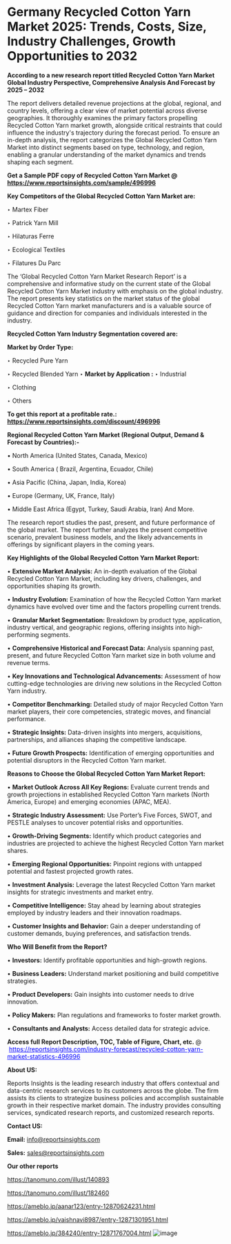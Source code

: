 # Germany Recycled Cotton Yarn Market 2025: Trends, Costs, Size, Industry Challenges, Growth Opportunities to 2032

<strong>According to a new research report titled Recycled Cotton Yarn Market Global Industry Perspective, Comprehensive Analysis And Forecast by 2025 – 2032</strong>

The report delivers detailed revenue projections at the global, regional, and country levels, offering a clear view of market potential across diverse geographies. It thoroughly examines the primary factors propelling Recycled Cotton Yarn market growth, alongside critical restraints that could influence the industry's trajectory during the forecast period. To ensure an in-depth analysis, the report categorizes the Global Recycled Cotton Yarn Market into distinct segments based on type, technology, and region, enabling a granular understanding of the market dynamics and trends shaping each segment.

<strong>Get a Sample PDF copy of Recycled Cotton Yarn Market </strong><strong>@<a href=https://www.reportsinsights.com/sample/496996 style=color:#0000ff;> https://www.reportsinsights.com/sample/496996</a></strong></font>

<strong>Key Competitors of the Global Recycled Cotton Yarn Market are:</strong>

‣ Martex Fiber

‣ Patrick Yarn Mill

‣ Hilaturas Ferre

‣ Ecological Textiles

‣ Filatures Du Parc

The ‘Global Recycled Cotton Yarn Market Research Report’ is a comprehensive and informative study on the current state of the Global Recycled Cotton Yarn Market industry with emphasis on the global industry. The report presents key statistics on the market status of the global Recycled Cotton Yarn market manufacturers and is a valuable source of guidance and direction for companies and individuals interested in the industry.

<strong>Recycled Cotton Yarn Industry Segmentation covered are:</strong>

<strong>Market by Order Type: </strong>

‣ Recycled Pure Yarn

‣ Recycled Blended Yarn
‣ 
<strong>Market by Application :</strong>
‣ Industrial

‣ Clothing

‣ Others

<strong>To get this report at a profitable rate.: <a href=https://www.reportsinsights.com/discount/496996 style=color:#0000ff;>https://www.reportsinsights.com/discount/496996</a></strong></font>

<strong>Regional Recycled Cotton Yarn Market (Regional Output, Demand &amp; Forecast by Countries):-</strong>

• North America (United States, Canada, Mexico)

• South America ( Brazil, Argentina, Ecuador, Chile)

• Asia Pacific (China, Japan, India, Korea)

• Europe (Germany, UK, France, Italy)

• Middle East Africa (Egypt, Turkey, Saudi Arabia, Iran) And More.

The research report studies the past, present, and future performance of the global market. The report further analyzes the present competitive scenario, prevalent business models, and the likely advancements in offerings by significant players in the coming years.

<strong>Key Highlights of the Global Recycled Cotton Yarn Market Report:</strong>

• <strong>Extensive Market Analysis:</strong> An in-depth evaluation of the Global Recycled Cotton Yarn Market, including key drivers, challenges, and opportunities shaping its growth.

• <strong>Industry Evolution:</strong> Examination of how the Recycled Cotton Yarn market dynamics have evolved over time and the factors propelling current trends.

• <strong>Granular Market Segmentation:</strong> Breakdown by product type, application, industry vertical, and geographic regions, offering insights into high-performing segments.

• <strong>Comprehensive Historical and Forecast Data:</strong> Analysis spanning past, present, and future Recycled Cotton Yarn market size in both volume and revenue terms.

• <strong>Key Innovations and Technological Advancements:</strong> Assessment of how cutting-edge technologies are driving new solutions in the Recycled Cotton Yarn industry.

• <strong>Competitor Benchmarking:</strong> Detailed study of major Recycled Cotton Yarn market players, their core competencies, strategic moves, and financial performance.

• <strong>Strategic Insights:</strong> Data-driven insights into mergers, acquisitions, partnerships, and alliances shaping the competitive landscape.

• <strong>Future Growth Prospects:</strong> Identification of emerging opportunities and potential disruptors in the Recycled Cotton Yarn market.

<strong>Reasons to Choose the Global Recycled Cotton Yarn Market Report:</strong>

• <strong>Market Outlook Across All Key Regions:</strong> Evaluate current trends and growth projections in established Recycled Cotton Yarn markets (North America, Europe) and emerging economies (APAC, MEA).

• <strong>Strategic Industry Assessment:</strong> Use Porter’s Five Forces, SWOT, and PESTLE analyses to uncover potential risks and opportunities.

• <strong>Growth-Driving Segments:</strong> Identify which product categories and industries are projected to achieve the highest Recycled Cotton Yarn market shares.

• <strong>Emerging Regional Opportunities:</strong> Pinpoint regions with untapped potential and fastest projected growth rates.

• <strong>Investment Analysis:</strong> Leverage the latest Recycled Cotton Yarn market insights for strategic investments and market entry.

• <strong>Competitive Intelligence:</strong> Stay ahead by learning about strategies employed by industry leaders and their innovation roadmaps.

• <strong>Customer Insights and Behavior:</strong> Gain a deeper understanding of customer demands, buying preferences, and satisfaction trends.

<strong>Who Will Benefit from the Report?</strong>

• <strong>Investors:</strong> Identify profitable opportunities and high-growth regions.

• <strong>Business Leaders:</strong> Understand market positioning and build competitive strategies.

• <strong>Product Developers:</strong> Gain insights into customer needs to drive innovation.

• <strong>Policy Makers:</strong> Plan regulations and frameworks to foster market growth.

• <strong>Consultants and Analysts:</strong> Access detailed data for strategic advice.
</ul>
<strong>Access full Report Description, TOC, Table of Figure, Chart, etc. </strong>@  <a href=https://reportsinsights.com/industry-forecast/recycled-cotton-yarn-market-statistics-496996 style=color:#0000ff;>https://reportsinsights.com/industry-forecast/recycled-cotton-yarn-market-statistics-496996</a></font>

<strong><strong>About US</strong>:</strong>

Reports Insights is the leading research industry that offers contextual and data-centric research services to its customers across the globe. The firm assists its clients to strategize business policies and accomplish sustainable growth in their respective market domain. The industry provides consulting services, syndicated research reports, and customized research reports.

<strong>Contact US:</strong>

<p class=""""><b>Email:</b> <a href=mailto:info@reportsinsights.com>info@reportsinsights.com</a></p>
<p class=""""><b>Sales:</b> <a href=mailto:sales@reportsinsights.com>sales@reportsinsights.com</a></p>

<strong>Our other reports</strong>

<a href=https://tanomuno.com/illust/140893>https://tanomuno.com/illust/140893</a>

<a href=https://tanomuno.com/illust/182460>https://tanomuno.com/illust/182460</a>

<a href=https://ameblo.jp/aanar123/entry-12870624231.html>https://ameblo.jp/aanar123/entry-12870624231.html</a>

<a href=https://ameblo.jp/vaishnavi8987/entry-12871301951.html>https://ameblo.jp/vaishnavi8987/entry-12871301951.html</a>

<a href=https://ameblo.jp/384240/entry-12871767004.html>https://ameblo.jp/384240/entry-12871767004.html</a>
![image](https://github.com/user-attachments/assets/d99ab472-2879-49f9-a215-40383765a17c)
